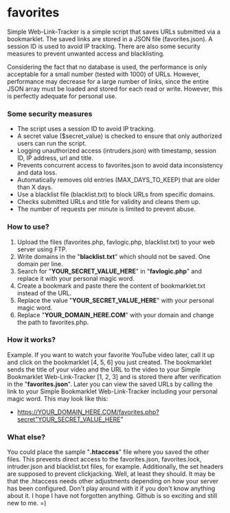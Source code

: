 # favorites
Simple Web-Link-Tracker is a simple script that saves URLs submitted via a bookmarklet. The saved links are stored in a JSON file (favorites.json). A session ID is used to avoid IP tracking. There are also some security measures to prevent unwanted access and blacklisting.

Considering the fact that no database is used, the performance is only acceptable for a small number (tested with 1000) of URLs. However, performance may decrease for a large number of links, since the entire JSON array must be loaded and stored for each read or write. However, this is perfectly adequate for personal use.

### Some security measures
- The script uses a session ID to avoid IP tracking.
- A secret value ($secret_value) is checked to ensure that only authorized users can run the script.
- Logging unauthorized access (intruders.json) with timestamp, session ID, IP address, url and title.
- Prevents concurrent access to favorites.json to avoid data inconsistency and data loss.
- Automatically removes old entries (MAX_DAYS_TO_KEEP) that are older than X days.
- Use a blacklist file (blacklist.txt) to block URLs from specific domains.
- Checks submitted URLs and title for validity and cleans them up.
- The number of requests per minute is limited to prevent abuse.

### How to use?
1. Upload the files (favorites.php, favlogic.php, blacklist.txt) to your web server using FTP.
2. Write domains in the "**blacklist.txt**" which should not be saved. One domain per line.
3. Search for "**YOUR_SECRET_VALUE_HERE**" in "**favlogic.php**" and replace it with your personal magic word.
4. Create a bookmark and paste there the content of bookmarklet.txt instead of the URL.
5. Replace the value "**YOUR_SECRET_VALUE_HERE**" with your personal magic word.
6. Replace "**YOUR_DOMAIN_HERE.COM**" with your domain and change the path to favorites.php.

### How it works?
Example. If you want to watch your favorite YouTube video later, call it up and click on the bookmarklet [4, 5, 6] you just created. The bookmarklet sends the title of your video and the URL to the video to your Simple Bookmarklet Web-Link-Tracker [1, 2, 3] and is stored there after verification in the "**favorites.json**". Later you can view the saved URLs by calling the link to your Simple Bookmarklet Web-Link-Tracker including your personal magic word. This may look like this:

- https://YOUR_DOMAIN_HERE.COM/favorites.php?secret"YOUR_SECRET_VALUE_HERE"

### What else?
You could place the sample "**.htaccess**" file where you saved the other files. This prevents direct access to the favorites.json, favorites.lock, intruder.json and blacklist.txt files, for example. Additionally, the set headers are supposed to prevent clickjacking. Well, at least they should. It may be that the .htaccess needs other adjustments depending on how your server has been configured. Don't play around with it if you don't know anything about it. I hope I have not forgotten anything. Github is so exciting and still new to me. =)

